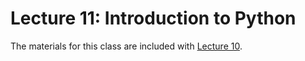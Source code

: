 # Lecture 11: Introduction to Python

The materials for this class are included with [Lecture 10](../lecture10).
